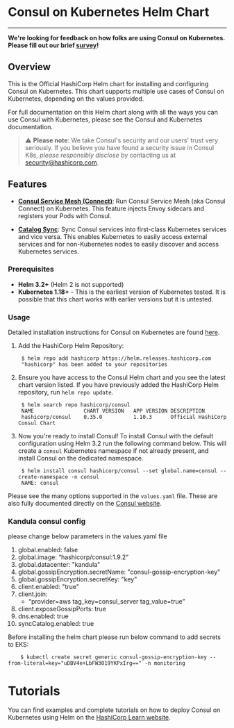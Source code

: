 # Consul on Kubernetes Helm Chart

---

 **We're looking for feedback on how folks are using Consul on Kubernetes. Please fill out our brief [survey](https://hashicorp.sjc1.qualtrics.com/jfe/form/SV_4MANbw1BUku7YhL)!** 

## Overview

This is the Official HashiCorp Helm chart for installing and configuring Consul on Kubernetes. This chart supports multiple use cases of Consul on Kubernetes, depending on the values provided.

For full documentation on this Helm chart along with all the ways you can use Consul with Kubernetes, please see the Consul and Kubernetes documentation.

> :warning: **Please note**: We take Consul's security and our users' trust very seriously. If
you believe you have found a security issue in Consul K8s, _please responsibly disclose_
by contacting us at [security@hashicorp.com](mailto:security@hashicorp.com).

## Features
    
  * [**Consul Service Mesh (Connect)**](https://www.consul.io/docs/k8s/connect):
    Run Consul Service Mesh (aka Consul Connect) on Kubernetes. This feature
    injects Envoy sidecars and registers your Pods with Consul.
    
  * [**Catalog Sync**](https://www.consul.io/docs/k8s/service-sync):
    Sync Consul services into first-class Kubernetes services and vice versa.
    This enables Kubernetes to easily access external services and for
    non-Kubernetes nodes to easily discover and access Kubernetes services.

### Prerequisites
  * **Helm 3.2+** (Helm 2 is not supported)
  * **Kubernetes 1.18+** - This is the earliest version of Kubernetes tested.
    It is possible that this chart works with earlier versions but it is
    untested.

### Usage

Detailed installation instructions for Consul on Kubernetes are found [here](https://www.consul.io/docs/k8s/installation/overview). 

1. Add the HashiCorp Helm Repository:
    
        $ helm repo add hashicorp https://helm.releases.hashicorp.com
        "hashicorp" has been added to your repositories
    
2. Ensure you have access to the Consul Helm chart and you see the latest chart version listed. 
   If you have previously added the HashiCorp Helm repository, run `helm repo update`.

        $ helm search repo hashicorp/consul
        NAME                CHART VERSION   APP VERSION DESCRIPTION
        hashicorp/consul    0.35.0          1.10.3      Official HashiCorp Consul Chart

3. Now you're ready to install Consul! To install Consul with the default configuration using Helm 3.2 run the following command below. 
   This will create a `consul` Kubernetes namespace if not already present, and install Consul on the dedicated namespace.

        $ helm install consul hashicorp/consul --set global.name=consul --create-namespace -n consul
        NAME: consul

Please see the many options supported in the `values.yaml`
file. These are also fully documented directly on the
[Consul website](https://www.consul.io/docs/platform/k8s/helm.html).

### Kandula consul config
please change below parameters in the values.yaml file

1. global.enabled: false
2. global.image: “hashicorp/consul:1.9.2”
3. global.datacenter: "kandula"
4. global.gossipEncryption.secretName: "consul-gossip-encryption-key"
5. global.gossipEncryption.secretKey: "key"
6. client.enabled: "true"
7. client.join:
      - “provider=aws tag_key=consul_server tag_value=true”
8. client.exposeGossipPorts: true
9. dns.enabled: true
10. syncCatalog.enabled: true

Before installing the helm chart please run below command to add secrets to EKS:

        $ kubectl create secret generic consul-gossip-encryption-key --from-literal=key="uDBV4e+LbFW3019YKPxIrg==" -n monitoring

# Tutorials

You can find examples and complete tutorials on how to deploy Consul on 
Kubernetes using Helm on the [HashiCorp Learn website](https://learn.hashicorp.com/consul).
